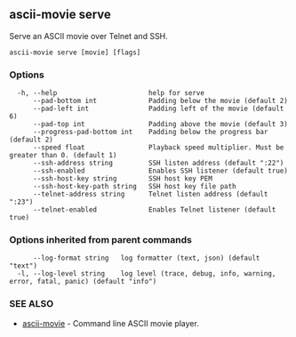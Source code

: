 ## ascii-movie serve

Serve an ASCII movie over Telnet and SSH.

```
ascii-movie serve [movie] [flags]
```

### Options

```
  -h, --help                       help for serve
      --pad-bottom int             Padding below the movie (default 2)
      --pad-left int               Padding left of the movie (default 6)
      --pad-top int                Padding above the movie (default 3)
      --progress-pad-bottom int    Padding below the progress bar (default 2)
      --speed float                Playback speed multiplier. Must be greater than 0. (default 1)
      --ssh-address string         SSH listen address (default ":22")
      --ssh-enabled                Enables SSH listener (default true)
      --ssh-host-key string        SSH host key PEM
      --ssh-host-key-path string   SSH host key file path
      --telnet-address string      Telnet listen address (default ":23")
      --telnet-enabled             Enables Telnet listener (default true)
```

### Options inherited from parent commands

```
      --log-format string   log formatter (text, json) (default "text")
  -l, --log-level string    log level (trace, debug, info, warning, error, fatal, panic) (default "info")
```

### SEE ALSO

* [ascii-movie](ascii-movie.md)	 - Command line ASCII movie player.

